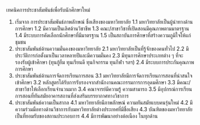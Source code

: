 เทคนิคการประชาสัมพันธ์เพื่อรับนักศึกษาใหม่

1. เริ่มจาก การประชาสัมพันธ์ภาพลักษณ์ ชื่อเสียงของมหาวิทยาลัย
1.1 มหาวิทยาลัยเป็นผู้นำทางด้านการศึกษา
1.2 มีความเป็นเลิศด้านวิชาชีพ
1.3 คณะ/สาขาวิชาที่เปิดสอนมีคุณภาพตามมาตรฐาน
1.4 มีระบบการคัดเลือกนักศึกษาที่มีมาตรฐาน
1.5 เป็นสถาบันการศึกษาที่สร้างความภูมิใจให้แก่ชุมชน
2. ประชาสัมพันธ์ด้านความมั่นคงของมหาวิทยาลัย
2.1 มหาวิทยาลัยเป็นที่รู้จักของคนทั่วไป
2.2 มีประวัติการก่อตั้งมาเป็นเวลาหลายปีและมีความมั่นคง
2.3 มีทุนการศึกษาประเภทต่าง ๆ ที่จะรองรับผู้เข้าศึกษา (ทุนกู้ยืม ทุนเรียนดี ทุนกิจกรรม ทุนกีฬา ฯลฯ)
2.4 มีระบบการประกันคุณภาพการศึกษา
3. ประชาสัมพันธ์ด้านการจัดการเรียนการสอน
3.1 มหาวิทยาลัยมีการจัดการเรียนการสอนที่น่าสนใจเข้าศึกษา
3.2 หลักสูตรได้รับการรับรองจากสำนักงานคณะกรรมการการอุดมศึกษา
3.3 มีคณะ/สาขาวิชาให้เลือกเรียนจำนวนมาก
3.4 คณาจารย์มีความรู้ ความสามารถ
3.5 มีอุปกรณ์การเรียนการสอนที่ทันสมัยอาคารสถานที่ส่งเสริมบรรยากาศทางวิชาการ
4. ประชาสัมพันธ์ความเป็นสากล
4.1 มหาวิทยาลัยมีภาพลักษณ์ ความทันสมัยแบบคนรุ่นใหม่
4.2 มีความร่วมมือทางด้านวิชาการกับมหาวิทยาลัยต่างประเทศที่มีชื่อเสียง
4.3 บัณฑิตของมหาวิทยาลัยเป็นที่ยอมรับของสถานประกอบการ
4.4 มีการพัฒนาอย่างต่อเนือง ในทุกด้าน

